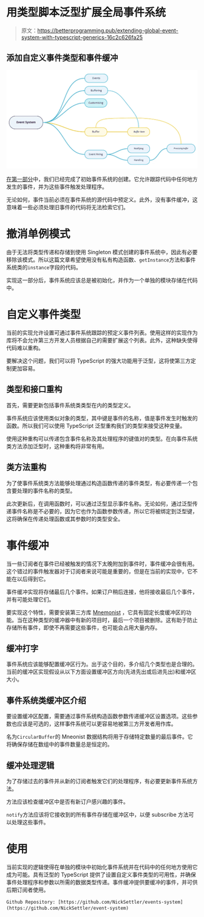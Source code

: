 # 用类型脚本泛型扩展全局事件系统

> 原文：<https://betterprogramming.pub/extending-global-event-system-with-typescript-generics-16c2c626fa25>

## 添加自定义事件类型和事件缓冲

![](img/8ef6326fb132ab9f94975a840aa76353.png)

[在第一部分](https://medium.com/@nicksettler/build-a-global-event-system-using-custom-observers-and-subscribers-d3a409eb7d6e)中，我们已经完成了初始事件系统的创建。它允许跟踪代码中任何地方发生的事件，并为这些事件触发处理程序。

无论如何，事件当前必须在事件系统的源代码中预定义。此外，没有事件缓冲，这意味着一些必须处理旧事件的代码将无法检索它们。

# 撤消单例模式

由于无法将类型传递和存储到使用 Singleton 模式创建的事件系统中，因此有必要移除该模式。所以这篇文章希望使用没有私有构造函数、`getInstance`方法和事件系统类的`instance`字段的代码。

实现这一部分后，事件系统应该总是被初始化，并作为一个单独的模块存储在代码中。

# 自定义事件类型

当前的实现允许设置可通过事件系统跟踪的预定义事件列表。使用这样的实现作为库将不会允许第三方开发人员根据自己的需要扩展这个列表。此外，这种缺失使得代码难以重构。

要解决这个问题，我们可以将 TypeScript 的强大功能用于泛型，这将使第三方定制更加容易。

## 类型和接口重构

首先，需要更新包括事件系统类类型在内的类型定义。

事件系统应该使用类似对象的类型，其中键是事件的名称，值是事件发生时触发的函数。所以我们可以使用 TypeScript 泛型重构我们的类型来接受这种变量。

使用这种重构可以传递包含事件名称及其处理程序的键值对的类型。在向事件系统类方法添加泛型时，这种重构将非常有用。

## 类方法重构

为了使事件系统类方法能够处理通过构造函数传递的事件类型，有必要传递一个包含要处理的事件名称的类型。

此次更新后，在调用函数时，可以通过泛型显示事件名称。无论如何，通过泛型传递事件名称是不必要的，因为它也作为函数参数传递，所以它将被绑定到泛型键，这将确保在传递处理函数或其参数时的类型安全。

# 事件缓冲

当一些订阅者在事件已经被触发的情况下太晚附加到事件时，事件缓冲会很有用。这个错过的事件触发器对于订阅者来说可能是重要的，但是在当前的实现中，它不能在以后得到它。

事件缓冲实现将存储最后几个事件。如果订户稍后连接，他将接收最后几个事件，并有可能处理它们。

要实现这个特性，需要安装第三方库 [Mnemonist](https://www.npmjs.com/package/mnemonist) ，它具有固定长度缓冲区的功能。当在这种类型的缓冲器中有新的项目时，最后一个项目被删除。这有助于防止存储所有事件，即使不再需要这些事件，也可能会占用大量内存。

## 缓冲打字

事件系统应该能够配置缓冲区行为。出于这个目的，多介绍几个类型也是合理的。当前的缓冲区实现假设从以下方面设置缓冲区方向(先进先出或后进先出)和缓冲区大小。

## 事件系统类缓冲区介绍

要设置缓冲区配置，需要通过事件系统构造函数参数传递缓冲区设置选项。这些参数也应该是可选的，这样事件系统可以更容易地被第三方开发者用作库。

名为`CircularBuffer`的 Mneonist 数据结构将用于存储特定数量的最后事件。它将确保存储在数组中的事件数量总是恒定的。

## 缓冲处理逻辑

为了存储过去的事件并从新的订阅者触发它们的处理程序，有必要更新事件系统方法。

方法应该检查缓冲区中是否有新订户感兴趣的事件。

`notify`方法应该将它接收到的所有事件存储在缓冲区中，以便 subscribe 方法可以处理这些事件。

# 使用

当前实现的逻辑使得在单独的模块中初始化事件系统并在代码中的任何地方使用它成为可能。具有泛型的 TypeScript 提供了设置自定义事件类型的可用性，并确保事件处理程序和参数以所需的数据类型传递。事件缓冲提供要缓冲的事件，并可供后期订阅者使用。

```
Github Repository: [https://github.com/NickSettler/events-system](https://github.com/NickSettler/event-system)
```